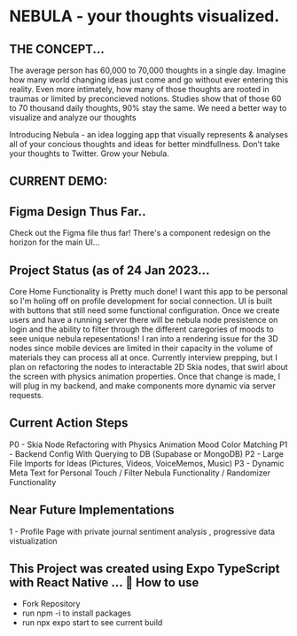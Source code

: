 # NEBULA - your thoughts visualized.

## THE CONCEPT...

The average person has 60,000 to 70,000 thoughts in a single day. Imagine how many world changing ideas just come and go without ever entering this reality. Even more intimately, how many of those thoughts are rooted in traumas or limited by preconcieved notions. Studies show that of those 60 to 70 thousand daily thoughts, 90%  stay the same. We need a better way to visualize and analyze our thoughts 

Introducing Nebula - an idea logging app that visually represents & analyses all of your concious thoughts and ideas for better mindfullness. Don’t take your thoughts to Twitter. Grow your Nebula.  

## CURRENT DEMO:


## Figma Design Thus Far.. 

Check out the Figma file thus far! There's a component redesign on the horizon for the main UI...

## Project Status (as of 24 Jan 2023... 

Core Home Functionality is Pretty much done! I want this app to be personal so I'm holing off on profile development for social connection. UI is built with buttons that still need some functional configuration. Once we create users and have a running server there will be nebula node presistence on login and the ability to filter through the different caregories of moods to seee unique nebula repesentations! I ran into a rendering issue for the 3D nodes since mobile devices are limited in their capacity in the volume of materials they can process all at once. Currently interview prepping, but I plan on refactoring the nodes to interactable 2D Skia nodes, that swirl about the screen with physics animation properties. Once that change is made, I will plug in my backend, and make components more dynamic via server requests.

## Current Action Steps

P0 - Skia Node Refactoring with Physics Animation Mood Color Matching
P1 - Backend Config With Querying to DB (Supabase or MongoDB)
P2 - Large File Imports for Ideas (Pictures, Videos, VoiceMemos, Music)
P3 - Dynamic Meta Text for Personal Touch / Filter Nebula Functionality / Randomizer Functionality

## Near Future Implementations

1 - Profile Page with private journal sentiment analysis , progressive data vistualization

## This Project was created using Expo TypeScript with React Native ... 🚀 How to use

- Fork Repository 
- run npm -i to install packages 
- run npx expo start to see current build


